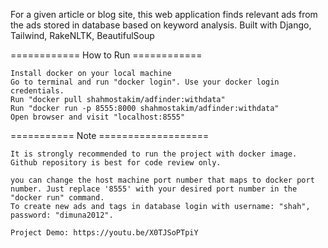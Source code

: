 For a given article or blog site, this web application finds relevant ads from the ads stored in database based on keyword analysis. Built with Django, Tailwind, RakeNLTK, BeautifulSoup

============ How to Run ============

    Install docker on your local machine
    Go to terminal and run "docker login". Use your docker login credentials.
    Run "docker pull shahmostakim/adfinder:withdata"
    Run "docker run -p 8555:8000 shahmostakim/adfinder:withdata"
    Open browser and visit "localhost:8555"


=========== Note ===================

    It is strongly recommended to run the project with docker image. Github repository is best for code review only. 
    
    you can change the host machine port number that maps to docker port number. Just replace '8555' with your desired port number in the "docker run" command.
    To create new ads and tags in database login with username: "shah", password: "dimuna2012".

    Project Demo: https://youtu.be/X0TJSoPTpiY


